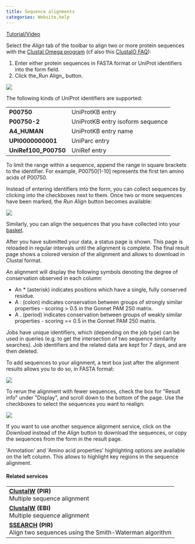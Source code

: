 ```yaml
---
title: Sequence alignments
categories: Website,help
---
```


[Tutorial/Video](https://www.youtube.com/watch?v=IAYFLfPQ0Gs)

Select the _Align_ tab of the toolbar to align two or more protein
sequences with the [Clustal Omega program](http://www.clustal.org/) (cf also this [ClustalO FAQ](http://www.ebi.ac.uk/Tools/msa/clustalo/help/faq.html)):

1. Enter either protein sequences in FASTA format or UniProt identifiers into the form field.
2. Click the_Run Align_ button.

![](http://www.uniprot.org/images/screenshots/align_form.png)

The following kinds of UniProt identifiers are supported:

|     |     |
| --- | --- |
| **P00750** | UniProtKB entry |
| **P00750-2** | UniProtKB entry isoform sequence |
| **A4\_HUMAN** | UniProtKB entry name |
| **UPI0000000001** | UniParc entry |
| **UniRef100\_P00750** | UniRef entry |

To limit the range within a sequence, append the range in square brackets to
the identifier. For example, P00750\[1-10\] represents the first ten amino acids
of P00750.

Instead of entering identifiers into the form, you can collect sequences by clicking into the checkboxes next to them. Once two or more sequences have been marked, the _Run Align_ button becomes available:

![](http://www.uniprot.org/images/screenshots/align_select.png)

Similarly, you can align the sequences that you have collected into your [basket](http://www.uniprot.org/help/basket).

After you have submitted your data, a status page is shown. This page is
reloaded in regular intervals until the alignment is complete. The final result
page shows a colored version of the alignment and allows to download in Clustal format.

An alignment will display the following symbols denoting the
degree of conservation observed in each column:

- An \* (asterisk) indicates positions which have a single, fully conserved residue.
- A : (colon) indicates conservation between groups of strongly similar properties - scoring > 0.5 in the Gonnet PAM 250 matrix.
- A . (period) indicates conservation between groups of weakly similar properties - scoring =< 0.5 in the Gonnet PAM 250 matrix.

Jobs have unique identifiers, which (depending on the job type) can be used in queries (e.g. to get the intersection of two sequence similarity searches). Job identifiers and the related data are kept for 7 days, and are then deleted.

To add sequences to your alignment, a text box just after the alignment results allows you to do so, in FASTA format:

![](http://www.uniprot.org/images/screenshots/align_results2.png)

To rerun the alignment with fewer sequences, check the box for "Result info" under "Display", and scroll down to the bottom of the page. Use the checkboxes to select the sequences you want to realign:

![](http://www.uniprot.org/images/screenshots/align_results.png)

If you want to use another sequence alignment service, click on the
_Download_ instead of the _Align_ button to download the
sequences, or copy the sequences from the form in the result page.

'Annotation' and 'Amino acid properties' highlighting options are available on the left column. This allows to highlight key regions in the sequence alignment.

#### Related services

|     |
| --- |
| **[ClustalW](http://pir.georgetown.edu/pirwww/search/multaln.html) (PIR)** <br>Multiple sequence alignment |
| **[ClustalW](http://www.ebi.ac.uk/clustalw/index.html) (EBI)** <br>Multiple sequence alignment |
| **[SSEARCH](http://pir.georgetown.edu/pirwww/search/pairwise.html) (PIR)** <br>Align two sequences using the Smith-Waterman algorithm |